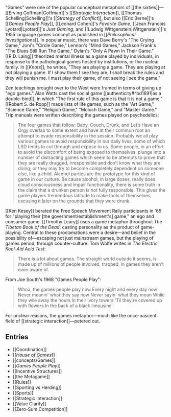 "Games" were one of the popular conceptual metaphors of [[the sixties]]—[[Erving Goffman|Goffman]]'s [[_Strategic Interaction_]], [[Thomas Schelling|Schelling]]'s [[_Strategy of Conflict_]], but also [[Eric Berne]]'s [[_Games People Play_]], [[Leonard Cohen]]'s _Favorite Game_, [[Jean Francois Lyotard|Lyotard]]'s _Just Gaming_, and [[Ludwig Wittgenstein|Wittgenstein]]'s 1955 language games concept as published in [[_Philosophical Investigations_]]. In popular music, there was Dave Berry's "The Crying Game," Joni's "Circle Game," Lennon's "Mind Games," Jackson Frank's "The Blues Still Run The Game," Dylan's "Only A Pawn In Their Game." [[R.D. Laing]] theorized mental illness as a game played by individuals, in response to the pathological games hosted by institutions, or the nuclear family. In [[_Knots_]], he writes, "They are playing a game. They are playing at not playing a game. If I show them I see they are, I shall break the rules and they will punish me. I must play their game, of not seeing I see the game." 

Zen teachings brought over to the West were framed in terms of giving up "ego games." Alan Watts cast the social game [[authenticity#^bd1691|as a double-bind]], in which "The first rule of this game is that it is not a game." [[Robert S. de Ropp]] made lists of life games, such as the "Art Game," "Science Game," "Religion Game," "Moloch Game," and "Master Game." Trip manuals were written describing the games played on psychedelics:
> The four games that follow: Baby, Couch, Drunk, and Let’s Have an Orgy overlap to some extent and have at their common root an attempt to evade responsibility in the session. Probably we all play various games to avoid responsibility in our daily lives, some of which LSD tends to cut through and expose to us. Some people, in an effort to avoid the discomfort of being exposed to themselves, plunge into a number of distracting games which seem to be attempts to prove that they are really drugged, irresponsible and don’t know what they are doing; or they may try to become completely dependent on someone else, like a child. Alcohol parties are the prototype for this kind of game in our culture. Be cause alcohol, in large doses, really does cloud consciousness and impair functionality, there is some truth in the claim that a drunken person is not fully responsible. This gives the game players tremendous latitude to make fools of themselves, excusing it later on the grounds that they were drunk.

[[Ken Kesey]] berated the Free Speech Movement Rally participants in '65 for "playing their [the government/establishment's] game," an ego and consumer game. [[Timothy Leary]] uses a game metaphor throughout _The Tibetan Book of the Dead_, casting personality as the product of game-playing. Central to these proclamations were a desire—and belief in the possibility of—escaping not just mainstream games, but the playing of games period, through counter-culture. Tom Wolfe writes in _The Electric Kool-Aid Acid Test_:
> There is a lot about games. The straight world outside it seems, is made up of millions of people involved, trapped, in games they aren't even aware of.

From Joe South's 1968 "Games People Play":
> Whoa, the games people play now
> Every night and every day now
> Never meanin' what they say now
> Never sayin' what they mean
> While they wile away the hours
> In their ivory towers
> 'Til they're covered up with flowers
> In the back of a black limousine

For unclear reasons, the games metaphor—much like the once-nascent field of [[strategic interaction]]—petered out.

## Entries
- [[Coordination]]
- [[_House of Games_]]
- [[concepts/Games]]
- [[_Games People Play_]]
- [[Incentive Structures]]
- [[the Metagame]]
- [[Rules]]
- [[Sporting vs Herding]]
- [[Sports]]
- [[Strategic Interaction]]
- [[Value Clarity]]
- [[Zero-Sum Competition]]